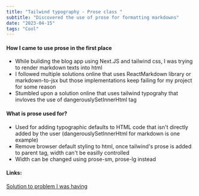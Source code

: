 ```yaml
---
title: "Tailwind typography - Prose class "
subtitle: "Discovered the use of prose for formatting markdowns"
date: "2023-04-15"
tags: "Cool"
---
```


#### How I came to use prose in the first place

- While building the blog app using Next.JS and tailwind css, I was trying to render markdown texts into html
- I followed multiple solutions online that uses ReactMarkdown library or markdown-to-jsx but those implementations keep failing for my project for some reason
- Stumbled upon a solution online that uses tailwind typograhy that invloves the use of dangerouslySetInnerHtml tag

#### What is prose used for?

- Used for adding typographic defaults to HTML code that isn't directly added by the user (dangerouslySetInnerHtml for markdown is one example)
- Remove browser default styling to html, once tailwind's prose is added to parent tag, width can't be easilly controlled
- Width can be changed using prose-sm, prose-lg instead

#### Links:

[Solution to problem I was having](https://stackoverflow.com/questions/70075003/nextjs-global-css-header-element-doesnt-apply-to-a-parsed-markdown-replaced-by)
